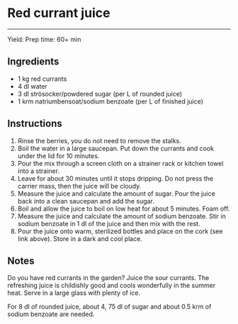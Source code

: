 # Red currant juice
---
Yield:
Prep time: 60+ min

## Ingredients
- 1 kg red currants
- 4 dl water
- 3 dl strösocker/powdered sugar (per L of rounded juice)
- 1 krm natriumbensoat/sodium benzoate (per L of finished juice)

## Instructions
1. Rinse the berries, you do not need to remove the stalks.
2. Boil the water in a large saucepan. Put down the currants and cook under the lid for 10 minutes.
3. Pour the mix through a screen cloth on a strainer rack or kitchen towel into a strainer.
4. Leave for about 30 minutes until it stops dripping. Do not press the carrier mass, then the juice will be cloudy.
5. Measure the juice and calculate the amount of sugar. Pour the juice back into a clean saucepan and add the sugar.
6. Boil and allow the juice to boil on low heat for about 5 minutes. Foam off.
7. Measure the juice and calculate the amount of sodium benzoate. Stir in sodium benzoate in 1 dl of the juice and then mix with the rest.
8. Pour the juice onto warm, sterilized bottles and place on the cork (see link above). Store in a dark and cool place.

## Notes
Do you have red currants in the garden? Juice the sour currants. The refreshing juice is childishly good and cools wonderfully in the summer heat. Serve in a large glass with plenty of ice.

For 8 dl of rounded juice, about 4, 75 dl of sugar and about 0.5 krm of sodium benzoate are needed.
